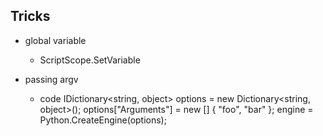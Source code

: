 ## Tricks
 - global variable
   * ScriptScope.SetVariable

 - passing argv 
   * code
     IDictionary<string, object> options = new Dictionary<string, object>();
     options["Arguments"] = new [] { "foo", "bar" };
     engine = Python.CreateEngine(options);

